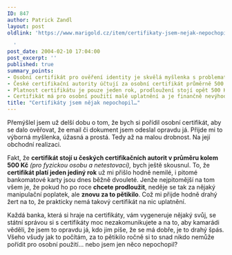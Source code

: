 ```yaml
---
ID: 847
author: Patrick Zandl
layout: post
oldlink: 'https://www.marigold.cz/item/certifikaty-jsem-nejak-nepochopil

  '
post_date: 2004-02-10 17:04:00
post_excerpt: ''
published: true
summary_points:
- Osobní certifikát pro ověření identity je skvělá myšlenka s problematickou realizací.
- České certifikační autority účtují za osobní certifikát průměrně 500 Kč.
- Platnost certifikátu je pouze jeden rok, prodloužení stojí opět 500 Kč.
- Certifikát má pro osobní použití malé uplatnění a je finančně nevýhodný.
title: "Certifikáty jsem nějak nepochopil…"
---
```


<p>
Přemýšlel jsem už delší dobu o tom, že bych si pořídil osobní certifikát, aby se dalo ověřovat, že email či dokument jsem odeslal opravdu já. Přijde mi to výborná myšlenka, úžasná a prostá. Tedy až na malou drobnost. Na její obchodní realizaci. </p>

<p>
Fakt, že <STRONG>certifikát stojí u českých certifikačních autorit v průměru kolem 500 Kč</STRONG> <EM>(pro fyzickou osobu a netestovací),</EM> bych ještě skousnul. To, že <STRONG>certifikát platí jeden jediný rok</STRONG> už mi přišlo hodně nemilé, i pitomé bankomatové karty jsou dnes běžně dvouleté. Jenže nejpitomější na tom všem je, že pokud ho po roce <STRONG>chcete prodloužit</STRONG>, neděje se tak za nějaký manipulační poplatek, ale <STRONG>znovu za to pětikilo</STRONG>. Což mi přijde hodně drahý žert na to, že prakticky nemá takový certifikát na nic uplatnění. </p>

<p>
Každá banka, která si hraje na certifikáty, vám vygeneruje nějaký svůj, se státní správou si s certifikáty moc nezakomunikujete a na to, aby kamarádi věděli, že jsem to opravdu já, kdo jim píše, že se má dobře, je to drahý špás. Všeho všudy jak to počítám, za to pětikilo ročně si to snad nikdo nemůže pořídit pro osobní použití... nebo jsem jen něco nepochopil?</p>